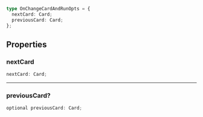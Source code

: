 ```ts
type OnChangeCardAndRunOpts = {
  nextCard: Card;
  previousCard: Card;
};
```

## Properties

### nextCard

```ts
nextCard: Card;
```

***

### previousCard?

```ts
optional previousCard: Card;
```
